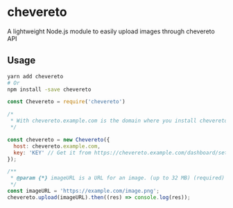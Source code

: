 # chevereto
A lightweight Node.js module to easily upload images through chevereto API

## Usage

```bash
yarn add chevereto
# Or
npm install -save chevereto
```

```javascript
const Chevereto = require('chevereto')

/*
 * With chevereto.example.com is the domain where you install chevereto
 */

const chevereto = new Chevereto({
  host: chevereto.example.com, 
  key: 'KEY' // Get it from https://chevereto.example.com/dashboard/settings/api
});

/**
 * @param {*} imageURL is a URL for an image. (up to 32 MB) (required)
 */
const imageURL = 'https://example.com/image.png';
chevereto.upload(imageURL).then((res) => console.log(res)); 
```
